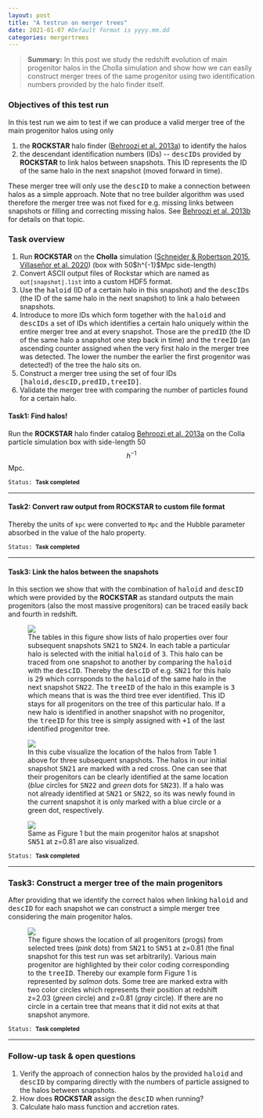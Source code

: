 ```yaml
---
layout: post
title: "A testrun on merger trees"
date: 2021-01-07 #Default format is yyyy.mm.dd
categories: mergertrees
---
```


<blockquote><b>Summary:</b> In this post we study the redshift evolution of main progenitor halos in the Cholla simulation and show how we can easily construct merger trees of the same progenitor using two identification numbers provided by the halo finder itself.</blockquote>

### Objectives of this test run

In this test run we aim to test if we can produce a valid merger tree of the main progenitor halos using only

<ol>
  <li>the <b>ROCKSTAR</b> halo finder (<a href="https://ui.adsabs.harvard.edu/#abs/2013ApJ...762..109B">Behroozi et al. 2013a</a>) to identify the halos</li>

  <li>the descendant identification numbers (IDs) -- <tt>descIDs</tt> provided by <b>ROCKSTAR</b> to link halos between snapshots. This ID represents the ID of the same halo in the next snapshot (moved forward in time).</li>
</ol>

These merger tree will only use the <tt>descID</tt> to make a connection between halos as a simple approach. Note that no tree builder algorithm was used therefore the merger tree was not fixed for e.g. missing links between snapshots or filling and correcting missing halos. See <a href="https://ui.adsabs.harvard.edu/#abs/2013ApJ...763...18B">Behroozi et al. 2013b</a> for details on that topic.

### Task overview

<ol>
  <li>Run <b>ROCKSTAR</b> on the <b>Cholla</b> simulation (<a href="https://ui.adsabs.harvard.edu/abs/2015ApJS..217...24S">Schneider &amp; Robertson 2015</a>, <a href="https://ui.adsabs.harvard.edu/abs/2020arXiv200906652V">Villase&ntilde;or et al. 2020</a>) (box with 50$h^{-1}$Mpc side-length)</li>

  <li>Convert ASCII output files of Rockstar which are named as <small><tt>out[snapshot].list</tt></small>  into a custom HDF5 format.</li>

  <li>Use the <tt>haloid</tt> (ID of a certain halo in this snapshot) and the <tt>descIDs</tt> (the ID of the same halo in the next snapshot) to link a halo between snapshots.</li>

  <li>Introduce to more IDs which form together with the <tt>haloid</tt> and <tt>descIDs</tt> a set of IDs which identifies a certain halo uniquely within the entire merger tree and at every snapshot. Those are the <tt>predID</tt> (the ID of the same halo a snapshot one step back in time) and the <tt>treeID</tt> (an ascending counter assigned when the very first halo in the merger tree was detected. The lower the number the earlier the first progenitor was detected!) of the tree the halo sits on.</li>

  <li>Construct a merger tree using the set of four IDs <tt>[haloid,descID,predID,treeID]</tt>.</li>

  <li>Validate the merger tree with comparing the number of particles found for a certain halo.</li>
</ol>

#### Task1: Find halos!

Run the <b>ROCKSTAR</b> halo finder catalog <a href="https://ui.adsabs.harvard.edu/#abs/2013ApJ...762..109B">Behroozi et al. 2013a</a> on the Colla particle simulation box with side-length 50 $$h^{-1}$$Mpc.

<small><tt>Status:</tt>&nbsp;<i class="fa fa-check-square-o" aria-hidden="true"></i>&nbsp;<b>Task completed </b></small>

<hr class="fancyLine3">

#### Task2: Convert raw output from ROCKSTAR to custom file format

Thereby the units of <small><tt>kpc</tt></small> were converted to <small><tt>Mpc</tt></small> and the Hubble parameter absorbed in the value of the halo property.

<small><tt>Status:</tt>&nbsp;<i class="fa fa-check-square-o" aria-hidden="true"></i>&nbsp;<b>Task completed </b></small>

<hr class="fancyLine3">

#### Task3: Link the halos between the snapshots

In this section we show that with the combination of <tt>haloid</tt> and <tt>descID</tt> which were provided by the <b>ROCKSTAR</b> as standard outputs the main progenitors (also the most massive progenitors) can be traced easily back and fourth in redshift.

<figure>
  <img src="{{ site.baseurl }}/plots/2021-01-07_Tree3.png">
    <figcaption>The tables in this figure show lists of halo properties over four subsequent snapshots <tt>SN21</tt> to <tt>SN24</tt>. In each table a particular halo is selected with the initial <tt>haloid</tt> of <tt>3</tt>. This halo can be traced from one snapshot to another by comparing the <tt>haloid</tt> with the <tt>descID</tt>. Thereby the <tt>descID</tt> of e.g. <tt>SN21</tt> for this halo is <tt>29</tt> which corrsponds to the <tt>haloid</tt> of the same halo in the next snapshot <tt>SN22</tt>. The <tt>treeID</tt> of the halo in this example is <tt>3</tt> which means that is was the third tree ever identified. This ID stays for all progenitors on the tree of this particular halo. If a new halo is identified in another snapshot with no progenitor, the <tt>treeID</tt> for this tree is simply assigned with <tt>+1</tt> of the last identified progenitor tree.
  </figcaption>
</figure>

<figure>
  <img src="{{ site.baseurl }}/plots/2021-01-07_test_cube_SN21-23.png">
  <figcaption>In this cube visualize the location of the halos from Table 1 above for three subsequent snapshots. The halos in our initial snapshot <tt>SN21</tt> are marked with a red cross. One can see that their progenitors can be clearly identified at the same location (<i>blue</i> circles for <tt>SN22</tt> and <i>green</i> dots for <tt>SN23</tt>). If a halo was not already identified at <tt>SN21</tt> or <tt>SN22</tt>, so its was newly found in the current snapshot it is only marked with a blue circle or a green dot, respectively.
  </figcaption>
</figure>

<figure>
  <img src="{{ site.baseurl }}/plots/2021-01-07_test_cube_SN21-24+51.png">
    <figcaption>Same as Figure 1 but the main progenitor halos at snapshot <tt>SN51</tt> at z=0.81 are also visualized.
  </figcaption>
</figure>

<small><tt>Status:</tt>&nbsp;<i class="fa fa-check-square-o" aria-hidden="true"></i>&nbsp;<b>Task completed </b></small>

<hr class="fancyLine3">

### Task3: Construct a merger tree of the main progenitors

After providing that we identify the correct halos when linking <tt>haloid</tt> and <tt>descID</tt> for each snapshot we can construct a simple merger tree considering the main progenitor halos.

<figure>
  <img src="{{ site.baseurl }}/plots/2021-01-07_diverse_merger_trees.png">
    <figcaption>The figure shows the location of all progenitors (progs) from selected trees (<i>pink</i> dots) from <tt>SN21</tt> to <tt>SN51</tt> at z=0.81 (the final snapshot for this test run was set arbitrarily). Various main progenitor are highlighted by their color coding corresponding to the <tt>treeID</tt>. Thereby our example form Figure 1 is represented by <i>salmon</i> dots. Some tree are marked extra with two color circles which represents their position at redshift z=2.03 (<i>green</i> circle) and z=0.81 (<i>gray</i> circle). If there are no circle in a certain tree that means that it did not exits at that snapshot anymore.
  </figcaption>
</figure>

<small><tt>Status:</tt>&nbsp;<i class="fa fa-check-square-o" aria-hidden="true"></i>&nbsp;<b>Task completed </b></small>

<hr class="fancyLine3">

### Follow-up task & open questions

<ol>
  <li>Verify the approach of connection halos by the provided <tt>haloid</tt> and <tt>descID</tt> by comparing directly with the numbers of particle assigned to the halos between snapshots.</li>

  <li>How does <b>ROCKSTAR</b> assign the <tt>descID</tt> when running?</li>

  <li>Calculate halo mass function and accretion rates.</li>
 </ol>



